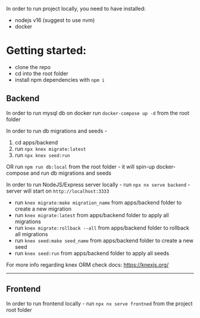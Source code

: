 In order to run project locally, you need to have installed:
- nodejs v16 (suggest to use nvm)
- docker

# Getting started:
- clone the repo
- cd into the root folder
- install npm dependencies with `npm i`

## Backend
In order to run mysql db on docker run `docker-compose up -d` from the root folder

In order to run db migrations and seeds -
1. cd apps/backend
2. run `npx knex migrate:latest`
3. run `npx knex seed:run`

OR run `npm run db:local` from the root folder - it will spin-up docker-compose and run db migrations and seeds

In order to run NodeJS/Express server locally - run `npx nx serve backend` - server will start on `http://localhost:3333`

- run `knex migrate:make migration_name` from apps/backend folder to create a new migration
- run `knex migrate:latest` from apps/backend folder to apply all migrations
- run `knex migrate:rollback --all` from apps/backend folder to rollback all migrations
- run `knex seed:make seed_name` from apps/backend folder to create a new seed
- run `knex seed:run` from apps/backend folder to apply all seeds

For more info regarding knex ORM check docs: https://knexjs.org/

---

## Frontend
In order to run frontend locally - run `npx nx serve frontned` from the project root folder